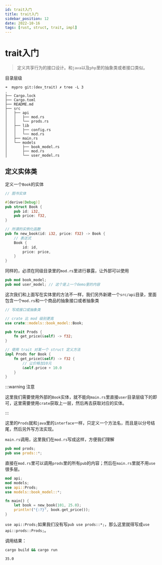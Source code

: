 ```yaml
---
id: trait入门
title: trait入门
sidebar_position: 12
date: 2022-10-16
tags: [rust, struct, trait, impl]
---
```


# trait入门

>   定义共享行为的接口设计。和`java`以及`php`里的抽象类或者接口类似。



目录层级

```
➜  mypro git:(dev_trait) ✗ tree -L 3
.
├── Cargo.lock
├── Cargo.toml
├── README.md
├── src
│   ├── api
│   │   ├── mod.rs
│   │   └── prods.rs
│   ├── lib
│   │   ├── config.rs
│   │   └── mod.rs
│   ├── main.rs
│   └── models
│       ├── book_model.rs
│       ├── mod.rs
│       └── user_model.rs
```



## 定义实体类

定义一个`Book`的实体

```rust title="models/book_model.rs"
// 图书实体

#[derive(Debug)]
pub struct Book {
    pub id: i32,
    pub price: f32,
}

// 所谓的实例化函数
pub fn new_book(id: i32, price: f32) -> Book {
    // 表达式
    Book {
        id: id,
        price: price,
    }
}

```

同样的，必须在同级目录里的`mod.rs`里进行暴露，让外部可以使用

```rust title="models/mod.rs"
pub mod book_model;
pub mod user_model; // 这个是上一个demo里的内容
```



这次我们和上面写在实体里的方法不一样，我们另外新建一个`src/api`目录，里面包含一个`mod.rs`和一个商品的抽象接口或者抽象类

```rust title="api/prods.rs"
// 写成接口或抽象类

// crate 比 mod 级别更高
use crate::models::book_model::Book;

pub trait Prods {
    fn get_price(&self) -> f32;
}

// 使用 trait 对某一个 struct 定义方法
impl Prods for Book {
    fn get_price(&self) -> f32 {
        // 让价格加10元
        &self.price + 10.0
    }
}

```

:::warning 注意

这里我们需要使用外部的`Book`实体，就不能向`main.rs`里直接`user`目录层级下的即可，这里需要使用`crate`获取上一层，然后再去获取对应的实体。

:::

这里的`Prods`就和`java`里的`interface`一样，只定义一个方法名，而且是以分号结尾，然后另外写方法实现。

`main.rs`调用，这里我们在`mod.rs`写成这样，方便我们理解

```rust title="api/mod.rs"
pub mod prods;
pub use prods::*;
```

直接在`mod.rs`里可以调用`prods`里的所有`pub`的内容；然后在`main.rs`里就不用`use`很多层。

```rust title="main.rs"
mod api;
mod models;
use api::Prods;
use models::book_model::*;

fn main() {
    let book = new_book(101, 25.0);
    println!("{:?}", book.get_price());
}

```

`use api::Prods;`如果我们没有写`pub use prods::*;`，那么这里就得写成`use api::prods::Prods;`。

调用结果：

```bash
cargo build && cargo run

35.0
```

